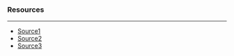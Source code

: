 ### Resources

---

- [Source1](https://blog.onfvp.com/post/volatility-cheatsheet/)  
- [Source2](https://book.hacktricks.xyz/generic-methodologies-and-resources/basic-forensic-methodology/windows-forensics/windows-processes)
- [Source3](https://dfir.science/2022/02/Introduction-to-Memory-Forensics-with-Volatility-3)
